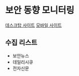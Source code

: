 # 보안 동향 모니터링
[데스크탑 사이트](http://13.124.7.116:8080/news)
[모바일 사이트](http://13.124.7.116:8080/news/simple)
## 수집 리스트
* 보안뉴스
* 데일리시큐
* 전자신문 
